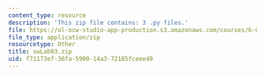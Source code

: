```yaml
---
content_type: resource
description: 'This zip file contains: 3 .py files.'
file: https://ol-ocw-studio-app-production.s3.amazonaws.com/courses/6-01sc-introduction-to-electrical-engineering-and-computer-science-i-spring-2011/f71173ef36fa590014a372185fceee49_swLab03.zip
file_type: application/zip
resourcetype: Other
title: swLab03.zip
uid: f71173ef-36fa-5900-14a3-72185fceee49
---
```

